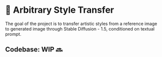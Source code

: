 # 🌈 Arbitrary Style Transfer

The goal of the project is to transfer artistic styles from a reference image to generated image through Stable Diffusion - 1.5, conditioned on textual prompt.

## Codebase: WIP 🔜
